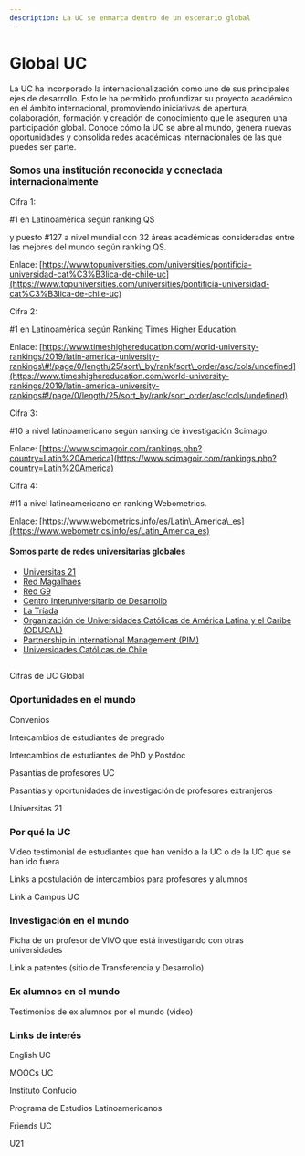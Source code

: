 ```yaml
---
description: La UC se enmarca dentro de un escenario global
---
```


# Global UC

La UC ha incorporado la internacionalización como uno de sus principales ejes de desarrollo. Esto le ha permitido profundizar su proyecto académico en el ámbito internacional, promoviendo iniciativas de apertura, colaboración, formación y creación de conocimiento que le aseguren una participación global. Conoce cómo la UC se abre al mundo, genera nuevas oportunidades y consolida redes académicas internacionales de las que puedes ser parte.

### **Somos una institución reconocida y conectada internacionalmente**

Cifra 1:

\#1 en Latinoamérica según ranking QS

y puesto \#127 a nivel mundial con 32 áreas académicas consideradas entre las mejores del mundo según ranking QS.

Enlace: [https://www.topuniversities.com/universities/pontificia-universidad-cat%C3%B3lica-de-chile-uc](https://www.topuniversities.com/universities/pontificia-universidad-cat%C3%B3lica-de-chile-uc)

Cifra 2:

\#1 en Latinoamérica según Ranking Times Higher Education.

Enlace: [https://www.timeshighereducation.com/world-university-rankings/2019/latin-america-university-rankings\#!/page/0/length/25/sort\_by/rank/sort\_order/asc/cols/undefined](https://www.timeshighereducation.com/world-university-rankings/2019/latin-america-university-rankings#!/page/0/length/25/sort_by/rank/sort_order/asc/cols/undefined)

Cifra 3:

\#10 a nivel latinoamericano según ranking de investigación Scimago.

Enlace: [https://www.scimagoir.com/rankings.php?country=Latin%20America](https://www.scimagoir.com/rankings.php?country=Latin%20America)

Cifra 4:

\#11 a nivel latinoamericano en ranking Webometrics.

Enlace: [https://www.webometrics.info/es/Latin\_America\_es](https://www.webometrics.info/es/Latin_America_es)

#### 

#### Somos parte de redes universitarias globales

* [Universitas 21](http://relacionesinternacionales.uc.cl/alumnos-uc/pregrado/universidades-con-convenios/redes-universitarias/universitas-21)
* [Red Magalhaes](http://relacionesinternacionales.uc.cl/alumnos-uc/pregrado/universidades-con-convenios/redes-universitarias/red-magalhaes)
* [Red G9](http://relacionesinternacionales.uc.cl/alumnos-uc/pregrado/universidades-con-convenios/redes-universitarias/red-g9)
* [Centro Interuniversitario de Desarrollo](http://cinda.cl/)
* [La Tríada](http://portal.uc.asimov.cl/noticias/la-triada-una-plataforma-para-enfrentar-problemas-y-desafios-comunes-en-america-latina/)
* [Organización de Universidades Católicas de América Latina y el Caribe \(ODUCAL\)](http://relacionesinternacionales.uc.cl/alumnos-internacionales/redes-y-universidades-con-convenio/redes/universidades-catolicas-de-america-latina#%C3%A1reas-acad%C3%A9micas-restringidas)
* [Partnership in International Management \(PIM\)](https://pimnetwork.org/)
* [Universidades Católicas de Chile](http://relacionesinternacionales.uc.cl/alumnos-internacionales/redes-y-universidades-con-convenio/redes/universidades-catolicas-de-chile)





## 

## 

## 



Cifras de UC Global

### Oportunidades en el mundo

Convenios

Intercambios de estudiantes de pregrado

Intercambios de estudiantes de PhD y Postdoc

Pasantías de profesores UC

Pasantías y oportunidades de investigación de profesores extranjeros

Universitas 21

### **Por qué la UC**

Video testimonial de estudiantes que han venido a la UC  o de la UC que se han ido fuera

Links a postulación de intercambios para profesores y alumnos

Link a Campus UC

### Investigación en el mundo

Ficha de un profesor de VIVO que está investigando con otras universidades 

Link a patentes \(sitio de Transferencia y Desarrollo\)

### Ex alumnos en el mundo

Testimonios de ex alumnos por el mundo \(video\)

### Links de interés

English UC

MOOCs UC

Instituto Confucio

Programa de Estudios Latinoamericanos

Friends UC

U21











